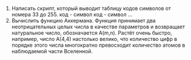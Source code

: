 1. Написать скрипт, который выводит таблицу кодов символов от номера 33 до 255. код - символ код - символ ...  
2. Вычислить функцию Аккермана. Функция принимает два неотрицательных целых числа в качестве параметров и возвращает натуральное число, обозначается A(m,n). 
Растёт очень быстро, например, число A(4,4) настолько велико, что количество цифр в порядке этого числа многократно превосходит количество атомов в наблюдаемой части Вселенной.
